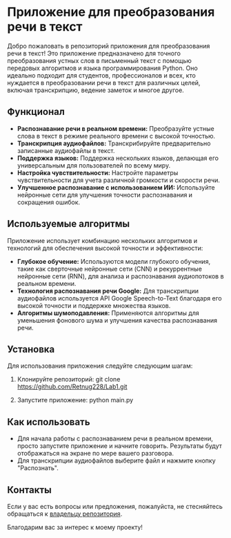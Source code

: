 # Приложение для преобразования речи в текст

Добро пожаловать в репозиторий приложения для преобразования речи в текст! Это приложение предназначено для точного преобразования устных слов в письменный текст с помощью передовых алгоритмов и языка программирования Python. Оно идеально подходит для студентов, профессионалов и всех, кто нуждается в преобразовании речи в текст для различных целей, включая транскрипцию, ведение заметок и многое другое.

## Функционал

- **Распознавание речи в реальном времени:** Преобразуйте устные слова в текст в режиме реального времени с высокой точностью.
- **Транскрипция аудиофайлов:** Транскрибируйте предварительно записанные аудиофайлы в текст.
- **Поддержка языков:** Поддержка нескольких языков, делающая его универсальным для пользователей по всему миру.
- **Настройка чувствительности:** Настройте параметры чувствительности для учета различной громкости и скорости речи.
- **Улучшенное распознавание с использованием ИИ:** Используйте нейронные сети для улучшения точности распознавания и сокращения ошибок.

## Используемые алгоритмы

Приложение использует комбинацию нескольких алгоритмов и технологий для обеспечения высокой точности и эффективности:

- **Глубокое обучение:** Используются модели глубокого обучения, такие как сверточные нейронные сети (CNN) и рекуррентные нейронные сети (RNN), для анализа и распознавания аудиопотоков в реальном времени.
- **Технология распознавания речи Google:** Для транскрипции аудиофайлов используется API Google Speech-to-Text благодаря его высокой точности и поддержке множества языков.
- **Алгоритмы шумоподавления:** Применяются алгоритмы для уменьшения фонового шума и улучшения качества распознавания речи.

## Установка

Для использования приложения следуйте следующим шагам:

1. Клонируйте репозиторий:
git clone https://github.com/Retnug228/Lab1.git

2. Запустите приложение:
python main.py

## Как использовать

- Для начала работы с распознаванием речи в реальном времени, просто запустите приложение и начните говорить. Результаты будут отображаться на экране по мере вашего разговора.
- Для транскрипции аудиофайлов выберите файл и нажмите кнопку "Распознать".

## Контакты

Если у вас есть вопросы или предложения, пожалуйста, не стесняйтесь обращаться к [владельцу репозитория](mailto:retnug2005@gmail.com).

Благодарим вас за интерес к моему проекту!


